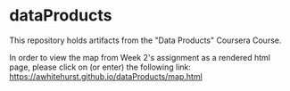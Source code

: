 # dataProducts
This repository holds artifacts from the "Data Products" Coursera Course.

In order to view the map from Week 2's assignment as a rendered html page,
please click on (or enter) the following link:
https://awhitehurst.github.io/dataProducts/map.html
